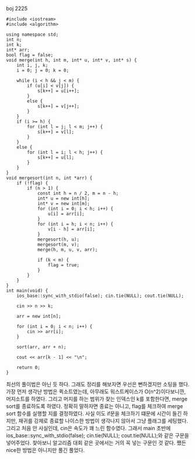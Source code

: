 boj 2225

```
#include <iostream>
#include <algorithm>

using namespace std;
int n;
int k;
int* arr;
bool flag = false;
void merge(int h, int m, int* u, int* v, int* s) {
	int i, j, k;
	i = 0; j = 0; k = 0;

	while (i < h && j < m) {
		if (u[i] < v[j]) {
			s[k++] = u[i++];
		}
		else {
			s[k++] = v[j++];
		}
	}
	if (i >= h) {
		for (int l = j; l < m; j++) {
			s[k++] = v[l];
		}
	}
	else {
		for (int l = i; l < h; j++) {
			s[k++] = u[l];
		}
	}
}
void mergesort(int n, int *arr) {
	if (!flag) {
		if (n > 1) {
			const int h = n / 2, m = n - h;
			int* u = new int[h];
			int* v = new int[m];
			for (int i = 0; i < h; i++) {
				u[i] = arr[i];
			}
			for (int i = h; i < n; i++) {
				v[i - h] = arr[i];
			}
			mergesort(h, u);
			mergesort(m, v);
			merge(h, m, u, v, arr);

			if (k < m) {
				flag = true;
			}
		}
	}
}
int main(void) {
	ios_base::sync_with_stdio(false); cin.tie(NULL); cout.tie(NULL);

	cin >> n >> k;

	arr = new int[n];

	for (int i = 0; i < n; i++) {
		cin >> arr[i];
	}

	sort(arr, arr + n);

	cout << arr[k - 1] << "\n";

	return 0;
}

```

최선의 풀이법은 아닌 듯 하다. 그래도 정리를 해보자면 우선은 뻔하겠지만 소팅을 했다.
가장 먼저 생각난 방법은 퀵소트였는데, 아무래도 워스트케이스가 O(n^2)이다보니깐, 머지소트를 하였다.
그리고 머지를 하는 범위가 찾는 인덱스인 k를 포함한다면, merge sort를 종료하도록 하였다.
정확히 말하자면 종료는 아니고, flag를 체크하여 merge sort 함수를 실행할 지를 결정하였다. 사실 이도 if문을 체크하기 떄문에
시간이 들긴 하지만, 재귀를 강제로 종료할 나이스한 방법이 생각나지 않아서 그냥 플래그를 세팅했다.
그리고 처음 안 사실인데, cin은 속도가 꽤 느린 함수였다.
그래서 main 초반에 ios_base::sync_with_stdio(false); cin.tie(NULL); cout.tie(NULL);와 같은 구문을 넣어주었다.
찾아보니 알고리즘 대회 같은 곳에서는 거의 꼭 넣는 구문인 것 같다.
쨌든 nice한 방법은 아니지만 풀긴 풀었다.